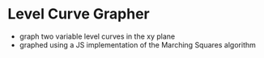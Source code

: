 # Level Curve Grapher
* graph two variable level curves in the xy plane
* graphed using a JS implementation of the Marching Squares algorithm
